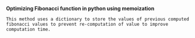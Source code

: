 **Optimizing Fibonacci function in python using memoization**

    This method uses a dictionary to store the values of previous computed fibonacci values to prevent re-computation of value to improve computation time.